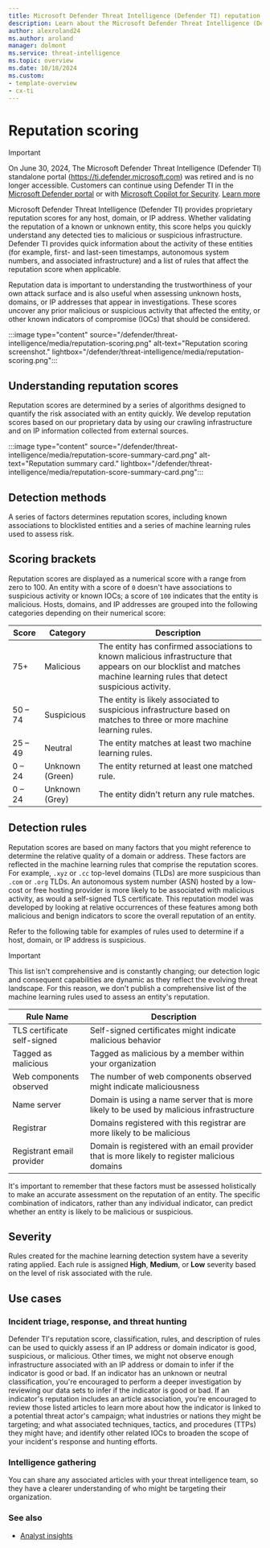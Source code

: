```yaml
---
title: Microsoft Defender Threat Intelligence (Defender TI) reputation scoring
description: Learn about the Microsoft Defender Threat Intelligence (Defender TI)'s reputation scoring feature.
author: alexroland24
ms.author: aroland
manager: dolmont
ms.service: threat-intelligence
ms.topic: overview
ms.date: 10/18/2024
ms.custom: 
- template-overview
- cx-ti
---
```


# Reputation scoring

>[!IMPORTANT] 
> On June 30, 2024, The Microsoft Defender Threat Intelligence (Defender TI) standalone portal (https://ti.defender.microsoft.com) was retired and is no longer accessible. Customers can continue using Defender TI in the [Microsoft Defender portal](https://aka.ms/mdti-intel-explorer) or with [Microsoft Copilot for Security](security-copilot-and-defender-threat-intelligence.md). [Learn more](https://aka.ms/mdti-standaloneportal)

Microsoft Defender Threat Intelligence (Defender TI) provides proprietary reputation scores for any host, domain, or IP address. Whether validating the reputation of a known or unknown entity, this score helps you quickly understand any detected ties to malicious or suspicious infrastructure. Defender TI provides quick information about the activity of these entities (for example, first- and last-seen timestamps, autonomous system numbers, and associated infrastructure) and a list of rules that affect the reputation score when applicable.

Reputation data is important to understanding the trustworthiness of your own attack surface and is also useful when assessing unknown hosts, domains, or IP addresses that appear in investigations. These scores uncover any prior malicious or suspicious activity that affected the entity, or other known indicators of compromise (IOCs) that should be considered.

:::image type="content" source="/defender/threat-intelligence/media/reputation-scoring.png" alt-text="Reputation scoring screenshot." lightbox="/defender/threat-intelligence/media/reputation-scoring.png":::

## Understanding reputation scores

Reputation scores are determined by a series of algorithms designed to quantify the risk associated with an entity quickly. We develop reputation scores based on our proprietary data by using our crawling infrastructure and on IP information collected from external sources.

:::image type="content" source="/defender/threat-intelligence/media/reputation-score-summary-card.png" alt-text="Reputation summary card." lightbox="/defender/threat-intelligence/media/reputation-score-summary-card.png":::

## Detection methods

A series of factors determines reputation scores, including known associations to blocklisted entities and a series of machine learning rules used to assess risk.

## Scoring brackets

Reputation scores are displayed as a numerical score with a range from zero to 100. An entity with a score of `0` doesn't have associations to suspicious activity or known IOCs; a score of `100` indicates that the entity is malicious. Hosts, domains, and IP addresses are grouped into the following categories depending on their numerical score:

|Score|Category|Description|
|---|---|---|
|75+|Malicious|The entity has confirmed associations to known malicious infrastructure that appears on our blocklist and matches machine learning rules that detect suspicious activity.|
|50 – 74|Suspicious|The entity is likely associated to suspicious infrastructure based on matches to three or more machine learning rules.|
|25 – 49|Neutral|The entity matches at least two machine learning rules.|
|0 – 24|Unknown (Green)|The entity returned at least one matched rule.|
|0 – 24|Unknown (Grey)|The entity didn't return any rule matches.|

## Detection rules

Reputation scores are based on many factors that you might reference to determine the relative quality of a domain or address. These factors are reflected in the machine learning rules that comprise the reputation scores. For example, `.xyz` or `.cc` top-level domains (TLDs) are more suspicious than `.com` or `.org` TLDs. An autonomous system number (ASN) hosted by a low-cost or free hosting provider is more likely to be associated with malicious activity, as would a self-signed TLS certificate. This reputation model was developed by looking at relative occurrences of these features among both malicious and benign indicators to score the overall reputation of an entity.

Refer to the following table for examples of rules used to determine if a host, domain, or IP address is suspicious.

> [!IMPORTANT]
> This list isn't comprehensive and is constantly changing; our detection logic and consequent capabilities are dynamic as they reflect the evolving threat landscape. For this reason, we don't publish a comprehensive list of the machine learning rules used to assess an entity's reputation.

|Rule Name|Description|
|---|---|
|TLS certificate self-signed|Self-signed certificates might indicate malicious behavior|
|Tagged as malicious|Tagged as malicious by a member within your organization|
|Web components observed|The number of web components observed might indicate maliciousness|
|Name server|Domain is using a name server that is more likely to be used by malicious infrastructure|
|Registrar|Domains registered with this registrar are more likely to be malicious|
|Registrant email provider|Domain is registered with an email provider that is more likely to register malicious domains|

It's important to remember that these factors must be assessed holistically to make an accurate assessment on the reputation of an entity. The specific combination of indicators, rather than any individual indicator, can predict whether an entity is likely to be malicious or suspicious.

## Severity

Rules created for the machine learning detection system have a severity rating applied. Each rule is assigned **High**, **Medium**, or **Low** severity based on the level of risk associated with the rule.

## Use cases

### Incident triage, response, and threat hunting

Defender TI's reputation score, classification, rules, and description of rules can be used to quickly assess if an IP address or domain indicator is good, suspicious, or malicious. Other times, we might not observe enough infrastructure associated with an IP address or domain to infer if the indicator is good or bad. If an indicator has an unknown or neutral classification, you're encouraged to perform a deeper investigation by reviewing our data sets to infer if the indicator is good or bad. If an indicator's reputation includes an article association, you're encouraged to review those listed articles to learn more about how the indicator is linked to a potential threat actor's campaign; what industries or nations they might be targeting; and what associated techniques, tactics, and procedures (TTPs) they might have; and identify other related IOCs to broaden the scope of your incident's response and hunting efforts.

### Intelligence gathering

You can share any associated articles with your threat intelligence team, so they have a clearer understanding of who might be targeting their organization.

### See also

- [Analyst insights](analyst-insights.md)